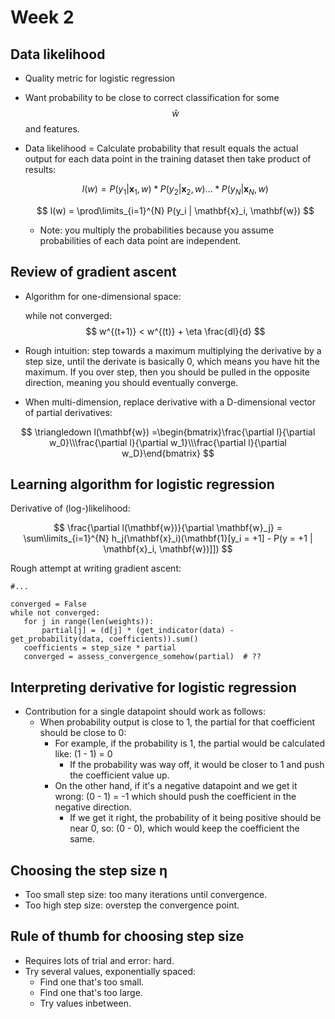 # Week 2


## Data likelihood

* Quality metric for logistic regression
* Want probability to be close to correct classification for some $$ \hat{w} $$ and features.
* Data likelihood = Calculate probability that result equals the actual output for each data point in the training dataset then take product of results:

	$$ l(w) = P(y_1 | \mathbf{x}_1,w) * P(y_2 | \mathbf{x}_2,w) ... * P(y_N | \mathbf{x}_N,w) $$

	$$ l(w) = \prod\limits_{i=1}^{N} P(y_i | \mathbf{x}_i, \mathbf{w}) $$

	* Note: you multiply the probabilities because you assume probabilities of each data point are independent.

## Review of gradient ascent

* Algorithm for one-dimensional space:

	while not converged:
    $$ w^{(t+1)} < w^{(t)} + \eta \frac{dl}{d} $$

* Rough intuition: step towards a maximum multiplying the derivative by a step size, until the derivate is basically 0, which means you have hit the maximum. If you over step, then you should be pulled in the opposite direction, meaning you should eventually converge.

* When multi-dimension, replace derivative with a D-dimensional vector of partial derivatives:

$$ \triangledown l(\mathbf{w}) =\begin{bmatrix}\frac{\partial l}{\partial w_0}\\\frac{\partial l}{\partial w_1}\\\frac{\partial l}{\partial w_D}\end{bmatrix} $$

## Learning algorithm for logistic regression

Derivative of (log-)likelihood:

$$ \frac{\partial l(\mathbf{w})}{\partial \mathbf{w}_j} = \sum\limits_{i=1}^{N} h_j(\mathbf{x}_i)(\mathbf{1}[y_i = +1] - P(y = +1 | \mathbf{x}_i, \mathbf{w})]]) $$

Rough attempt at writing gradient ascent:

```
#...

converged = False
while not converged:
   for j in range(len(weights)):
       partial[j] = (d[j] * (get_indicator(data) - get_probability(data, coefficients)).sum()
   coefficients = step_size * partial
   converged = assess_convergence_somehow(partial)  # ??
```

## Interpreting derivative for logistic regression

* Contribution for a single datapoint should work as follows:
	* When probability output is close to 1, the partial for that coefficient should be close to 0:
		* For example, if the probability is 1, the partial would be calculated like: (1 - 1) = 0
			* If the probability was way off, it would be closer to 1 and push the coefficient value up.
		* On the other hand, if it's a negative datapoint and we get it wrong: (0 - 1) = -1 which should push the coefficient in the negative direction.
			* If we get it right, the probability of it being positive should be near 0, so: (0 - 0), which would keep the coefficient the same.

## Choosing the step size η

* Too small step size: too many iterations until convergence.
* Too high step size: overstep the convergence point.

## Rule of thumb for choosing step size

* Requires lots of trial and error: hard.
* Try several values, exponentially spaced:
	* Find one that's too small.
	* Find one that's too large.
	* Try values inbetween.
